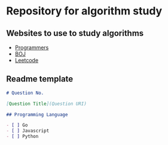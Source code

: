 # Repository for algorithm study

## Websites to use to study algorithms

- [Programmers](https://programmers.co.kr/)
- [BOJ](https://www.acmicpc.net/)
- [Leetcode](https://leetcode.com/)

## Readme template

```md
# Question No.

[Question Title](Question URI)

## Programming Language

- [ ] Go
- [ ] Javascript
- [ ] Python
```
